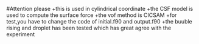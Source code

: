 #Attention please
+this is used in cylindrical coordinate
+the CSF model is used to compute the surface force
+the vof method is CICSAM
+for test,you have to change the code of initial.f90 and output.f90
+the buuble rising and droplet has been tested which has great agree with the experiment
